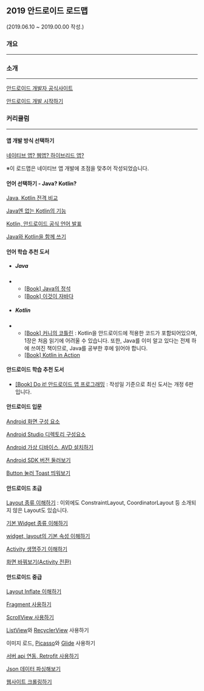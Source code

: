 ## 2019 안드로이드 로드맵

(2019.06.10 ~ 2019.00.00 작성.)



### 개요

---------------------------------------------





### 소개

------------------------------------------

[안드로이드 개발자 공식사이트](https://developer.android.com/?hl=ko)

[안드로이드 개발 시작하기](https://www.youtube.com/watch?v=EOfCEhWq8sg)



### 커리큘럼

--------------------------

#### 앱 개발 방식 선택하기

[네이티브 앱? 웹앱? 하이브리드 앱?](https://m.blog.naver.com/PostView.nhn?blogId=acornedu&logNo=221012420292&proxyReferer=https%3A%2F%2Fwww.google.com%2F)

※이 로드맵은 네이티브 앱 개발에 초점을 맞추어 작성되었습니다.



#### 언어 선택하기 - Java? Kotlin?

[Java, Kotlin 전격 비교](<https://academy.realm.io/kr/posts/kotlin-does-java-droidcon-boston-2017-gonda/>)

[Java엔 없는 Kotlin의 기능](https://imcreator.tistory.com/113)

[Kotlin, 안드로이드 공식 언어 발표](<https://www.youtube.com/watch?v=X1RVYt2QKQE>)

[Java와 Kotlin을 함께 쓰기](<https://academy.realm.io/kr/posts/kotlin-with-java/>)



#### 언어 학습 추천 도서

+ ##### Java

+ + [[Book]  Java의 정석](<https://book.naver.com/bookdb/book_detail.nhn?bid=10191151>)
  + [[Book]  이것이 자바다](<https://book.naver.com/bookdb/book_detail.nhn?bid=8589375>)

+ ##### Kotlin

+ + [[Book]  커니의 코틀린](<https://book.naver.com/bookdb/book_detail.nhn?bid=12801360>) : Kotlin을 안드로이드에 적용한 코드가 포함되어있으며, 1장은 처음 읽기에 어려울 수 있습니다. 또한, Java를 이미 알고 있다는 전제 하에 쓰여진 책이므로, Java를 공부한 후에 읽어야 합니다.
  + [[Book]  Kotlin in Action](<https://book.naver.com/bookdb/book_detail.nhn?bid=12685155>)



#### 안드로이드 학습 추천 도서

+ [[Book]  Do it! 안드로이드 앱 프로그래밍](<https://book.naver.com/bookdb/book_detail.nhn?bid=14642204>) : 작성일 기준으로 최신 도서는 개정 6판입니다.



#### 안드로이드 입문

[Android 화면 구성 요소](<https://medium.com/android-develop-android/android%EA%B0%9C%EB%B0%9C-2-activity%EC%99%80-layout-view-74aa6df503b8>)

[Android Studio 디렉토리 구성요소](<https://codeasy.tistory.com/6>)

[Android 가상 디바이스, AVD 설치하기](<https://recipes4dev.tistory.com/145>)

[Android SDK 버전 둘러보기](<https://developer.android.com/studio/releases/platforms>)

[Button 눌러 Toast 띄워보기](<https://apphappy.tistory.com/87>)



#### 안드로이드 초급

[Layout 종류 이해하기](<https://recipes4dev.tistory.com/66>) : 이외에도 ConstraintLayout, CoordinatorLayout 등 소개되지 않은 Layout도 있습니다.

[기본 Widget 종류 이해하기](<https://twinw.tistory.com/7>) 

[widget, layout의 기본 속성 이해하기](<https://kkangsnote.tistory.com/21>)

[Activity 생명주기 이해하기](<https://kairo96.gitbooks.io/android/content/ch2.4.1.html>)

[화면 바꿔보기(Activity 전환)](<https://developer.android.com/training/basics/firstapp/starting-activity?hl=ko#java>)



#### 안드로이드 중급

[Layout Inflate 이해하기](<https://b.jy.is/android-layoutinflater/>)

[Fragment 사용하기](<https://recipes4dev.tistory.com/58>)

[ScrollView 사용하기](<https://whereisusb.tistory.com/31>)

[ListView](<https://recipes4dev.tistory.com/42>)와 [RecyclerView](<https://recipes4dev.tistory.com/154>) 사용하기

이미지 로드, [Picasso](<https://square.github.io/picasso/>)와 [Glide](<https://github.com/bumptech/glide>) 사용하기

[서버 api 연동, Retrofit 사용하기](<https://square.github.io/retrofit/>)

[Json 데이터 파싱해보기](<https://github.com/google/gson>)

[웹사이트 크롤링하기](<https://jsoup.org/>)


